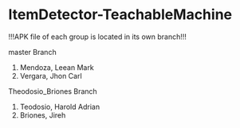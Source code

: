 # ItemDetector-TeachableMachine

!!!APK file of each group is located in its own branch!!!

master Branch
1. Mendoza, Leean Mark
2. Vergara, Jhon Carl

Theodosio_Briones Branch
1. Teodosio, Harold Adrian
2. Briones, Jireh
